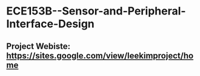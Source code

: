 # ECE153B--Sensor-and-Peripheral-Interface-Design

## Project Webiste: https://sites.google.com/view/leekimproject/home
